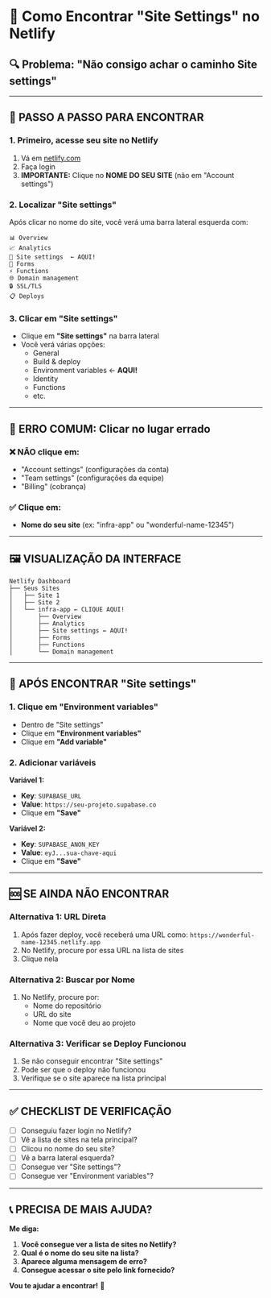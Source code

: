 # 🎯 Como Encontrar "Site Settings" no Netlify

## 🔍 **Problema: "Não consigo achar o caminho Site settings"**

---

## 📍 **PASSO A PASSO PARA ENCONTRAR**

### **1. Primeiro, acesse seu site no Netlify**
1. Vá em [netlify.com](https://netlify.com)
2. Faça login
3. **IMPORTANTE:** Clique no **NOME DO SEU SITE** (não em "Account settings")

### **2. Localizar "Site settings"**
Após clicar no nome do site, você verá uma barra lateral esquerda com:

```
📊 Overview
📈 Analytics  
🔧 Site settings  ← AQUI!
📝 Forms
⚡ Functions
🌐 Domain management
🔒 SSL/TLS
📋 Deploys
```

### **3. Clicar em "Site settings"**
- Clique em **"Site settings"** na barra lateral
- Você verá várias opções:
  - General
  - Build & deploy
  - Environment variables ← **AQUI!**
  - Identity
  - Functions
  - etc.

---

## 🚨 **ERRO COMUM: Clicar no lugar errado**

### **❌ NÃO clique em:**
- "Account settings" (configurações da conta)
- "Team settings" (configurações da equipe)
- "Billing" (cobrança)

### **✅ Clique em:**
- **Nome do seu site** (ex: "infra-app" ou "wonderful-name-12345")

---

## 🖼️ **VISUALIZAÇÃO DA INTERFACE**

```
Netlify Dashboard
├── Seus Sites
│   ├── Site 1
│   ├── Site 2
│   └── infra-app ← CLIQUE AQUI!
│       ├── Overview
│       ├── Analytics
│       ├── Site settings ← AQUI!
│       ├── Forms
│       ├── Functions
│       └── Domain management
```

---

## 🔧 **APÓS ENCONTRAR "Site settings"**

### **1. Clique em "Environment variables"**
- Dentro de "Site settings"
- Clique em **"Environment variables"**
- Clique em **"Add variable"**

### **2. Adicionar variáveis**
**Variável 1:**
- **Key**: `SUPABASE_URL`
- **Value**: `https://seu-projeto.supabase.co`
- Clique em **"Save"**

**Variável 2:**
- **Key**: `SUPABASE_ANON_KEY`
- **Value**: `eyJ...sua-chave-aqui`
- Clique em **"Save"**

---

## 🆘 **SE AINDA NÃO ENCONTRAR**

### **Alternativa 1: URL Direta**
1. Após fazer deploy, você receberá uma URL como:
   `https://wonderful-name-12345.netlify.app`
2. No Netlify, procure por essa URL na lista de sites
3. Clique nela

### **Alternativa 2: Buscar por Nome**
1. No Netlify, procure por:
   - Nome do repositório
   - URL do site
   - Nome que você deu ao projeto

### **Alternativa 3: Verificar se Deploy Funcionou**
1. Se não conseguir encontrar "Site settings"
2. Pode ser que o deploy não funcionou
3. Verifique se o site aparece na lista principal

---

## ✅ **CHECKLIST DE VERIFICAÇÃO**

- [ ] Conseguiu fazer login no Netlify?
- [ ] Vê a lista de sites na tela principal?
- [ ] Clicou no nome do seu site?
- [ ] Vê a barra lateral esquerda?
- [ ] Consegue ver "Site settings"?
- [ ] Consegue ver "Environment variables"?

---

## 📞 **PRECISA DE MAIS AJUDA?**

**Me diga:**
1. **Você consegue ver a lista de sites no Netlify?**
2. **Qual é o nome do seu site na lista?**
3. **Aparece alguma mensagem de erro?**
4. **Consegue acessar o site pelo link fornecido?**

**Vou te ajudar a encontrar!** 🚀


